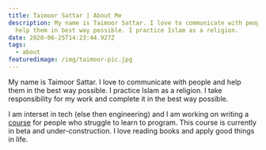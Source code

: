 ```yaml
---
title: Taimoor Sattar | About Me
description: My name is Taimoor Sattar. I love to communicate with people and
  help them in best way possible. I practice Islam as a religion.
date: 2020-06-25T14:23:44.927Z
tags:
  - about
featuredimage: /img/taimoor-pic.jpg
---
```


My name is Taimoor Sattar. I love to communicate with people and help them in the best way possible. I practice Islam as a religion. I take responsibility for my work and complete it in the best way possible.

I am interset in tech (else then engineering) and I am working on writing a [course](https://masterpro.netlify.app) for people who struggle to learn to program. This course is currently in beta and under-construction. I love reading books and apply good things in life.
